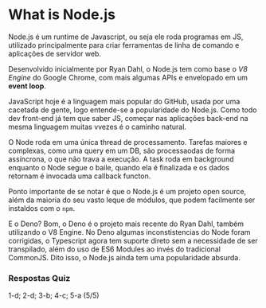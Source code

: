 # What is Node.js

Node.js é um runtime de Javascript, ou seja ele roda programas em JS, utilizado principalmente para criar ferramentas de linha de comando e aplicações de servidor web.

Desenvolvido inicialmente por Ryan Dahl, o Node.js tem como base o *V8 Engine* do Google Chrome, com mais algumas APIs e envelopado em um **event loop**.

JavaScript hoje é a linguagem mais popular do GitHub, usada por uma cacetada de gente, logo entende-se a popularidade do Node.js. Como todo dev front-end já tem que saber JS, começar nas aplicações back-end na mesma linguagem muitas vvezes é o caminho natural.

O Node roda em uma única thread de processamento. Tarefas maiores e complexas, como uma query em um DB, são processaodas de forma assíncrona, o que não trava a execução. A task roda em background enquanto o Node segue o baile, quando ela é finalizada e os dados retornam é invocada uma callback functon.

Ponto importante de se notar é que o Node.js é um projeto open source, além da maioria do seu vasto leque de módulos, que podem facilmente ser instaldos com o `npm`.

E o Deno? Bom, o Deno é o projeto mais recente do Ryan Dahl, também utilizando o V8 Engine. No Deno algumas inconstistencias do Node foram corrigidas, o Typescript agora tem suporte direto sem a necessidade de ser transpilado, além do uso de ES6 Modules ao invés do tradicional CommonJS. Dito isso, o Node.js ainda tem uma popularidade absurda.

### Respostas Quiz

1-d; 2-d; 3-b; 4-c; 5-a (5/5)
